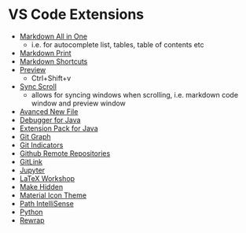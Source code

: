 # VS Code Extensions
- [Markdown All in One](https://marketplace.visualstudio.com/items?itemName=yzhang.markdown-all-in-one)
  - i.e. for autocomplete list, tables, table of contents etc
- [Markdown Print](https://marketplace.visualstudio.com/items?itemName=pdconsec.vscode-print)
- [Markdown Shortcuts](https://marketplace.visualstudio.com/items?itemName=mdickin.markdown-shortcuts)
- [Preview](https://marketplace.visualstudio.com/items?itemName=searKing.preview-vscode)
    - Ctrl+Shift+v
- [Sync Scroll](https://marketplace.visualstudio.com/items?itemName=dqisme.sync-scroll)
    - allows for syncing windows when scrolling, i.e. markdown code window and preview window
- [Avanced New File](https://marketplace.visualstudio.com/items?itemName=dkundel.vscode-new-file)
- [Debugger for Java](https://marketplace.visualstudio.com/items?itemName=vscjava.vscode-java-debug)
- [Extension Pack for Java](https://marketplace.visualstudio.com/items?itemName=vscjava.vscode-java-pack)
- [Git Graph](https://marketplace.visualstudio.com/items?itemName=mhutchie.git-graph)
- [Git Indicators](https://marketplace.visualstudio.com/items?itemName=lamartire.git-indicators)
- [Github Remote Repositories](https://marketplace.visualstudio.com/items?itemName=GitHub.remotehub)
- [GitLink
](https://marketplace.visualstudio.com/items?itemName=qezhu.gitlink)
- [Jupyter](https://marketplace.visualstudio.com/items?itemName=ms-toolsai.jupyter)
- [LaTeX Workshop](https://marketplace.visualstudio.com/items?itemName=James-Yu.latex-workshop)
- [Make Hidden](https://marketplace.visualstudio.com/items?itemName=devine-davies.make-hidden)
- [Material Icon Theme](https://marketplace.visualstudio.com/items?itemName=PKief.material-icon-theme)
- [Path IntelliSense](https://marketplace.visualstudio.com/items?itemName=christian-kohler.path-intellisense)
- [Python](https://marketplace.visualstudio.com/items?itemName=ms-python.python)
- [Rewrap](https://marketplace.visualstudio.com/items?itemName=stkb.rewrap)